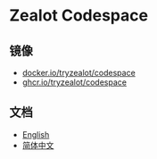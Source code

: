 # Zealot Codespace

## 镜像

- [docker.io/tryzealot/codespace](https://hub.docker.com/r/tryzealot/codespace)
- [ghcr.io/tryzealot/codespace](https://github.com/tryzealot/zealot/pkgs/container/codespace)

## 文档

- [English](https://zealot.ews.im/docs/contributing-guide/local-development/devcontainer)
- [简体中文](https://zealot.ews.im/zh-Hans/docs/contributing-guide/local-development/devcontainer)
